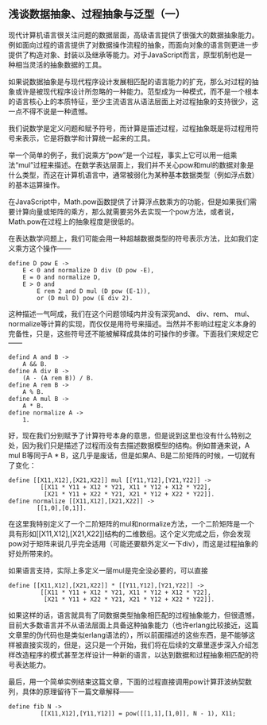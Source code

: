## 浅谈数据抽象、过程抽象与泛型（一）

现代计算机语言很关注问题的数据层面，高级语言提供了很强大的数据抽象能力。例如面向过程的语言提供了对数据操作流程的抽象，而面向对象的语言则更进一步提供了构造对象、封装以及继承等能力。对于JavaScript而言，原型机制也是一种相当灵活的抽象数据的工具。

如果说数据抽象是与现代程序设计发展相匹配的语言能力的扩充，那么对过程的抽象或许是被现代程序设计所忽略的一种能力。范型成为一种模式，而不是一个根本的语言核心上的本质特征，至少主流语言从语法层面上对过程抽象的支持很少，这一点不得不说是一种遗憾。

<!--more-->
我们说数学是定义问题和赋予符号，而计算是描述过程，过程抽象既是将过程用符号来表示，它是将数学和计算统一起来的工具。

举一个简单的例子，我们说乘方“pow”是一个过程，事实上它可以用一组乘法“mul”过程来描述。在数学表达层面上，我们并不关心pow和mul的数据对象是什么类型，而这在计算机语言中，通常被弱化为某种基本数据类型（例如浮点数）的基本运算操作。

在JavaScript中，Math.pow函数提供了计算浮点数乘方的功能，但是如果我们需要计算向量或矩阵的乘方，那么就需要另外去实现一个pow方法，或者说，Math.pow在过程上的抽象程度是很低的。

在表达数学问题上，我们可能会用一种超越数据类型的符号表示方法，比如我们定义乘方这个操作——

```
define D pow E ->
    E < 0 and normalize D div (D pow -E),
    E = 0 and normalize D,
    E > 0 and
        E rem 2 and D mul (D pow (E-1)),
        or (D mul D) pow (E div 2).
```

这种描述一气呵成，我们在这个问题领域内并没有深究and、 div、rem、 mul、 normalize等计算的实现，而仅仅是用符号来描述。当然并不影响过程定义本身的完备性，只是，这些符号还不能被解释成具体的可操作的步骤。下面我们来规定它——

```
defind A and B ->
    A && B.
define A div B ->
    (A - (A rem B)) / B.
define A rem B ->
    A % B.
define A mul B ->
    A * B.
define normalize A ->
    1.
```

好，现在我们分别赋予了计算符号本身的意思，但是说到这里也没有什么特别之处，因为我们只是描述了过程而没有去描述数据模型的结构。例如普通来说，A mul B等同于A * B，这几乎是废话，但是如果A、B是二阶矩阵的时候，一切就有了变化：

```
define [[X11,X12],[X21,X22]] mul [[Y11,Y12],[Y21,Y22]] ->
         [[X11 * Y11 + X12 * Y21, X11 * Y12 + X12 * Y22],
          [X21 * Y11 + X22 * Y21, X21 * Y12 + X22 * Y22]].
define normalize [[X11,X12],[X21,X22]] ->
        [[1,0],[0,1]].
```

在这里我特别定义了一个二阶矩阵的mul和normalize方法，一个二阶矩阵是一个具有形如[[X11,X12],[X21,X22]]结构的二维数组。这个定义完成之后，你会发现pow对于矩阵来说几乎完全适用（可能还要额外定义一下div），而这是过程抽象的好处所带来的。

如果语言支持，实际上多定义一层mul是完全没必要的，可以直接

```
define [[X11,X12],[X21,X22]] * [[Y11,Y12],[Y21,Y22]] ->
         [[X11 * Y11 + X12 * Y21, X11 * Y12 + X12 * Y22],
          [X21 * Y11 + X22 * Y21, X21 * Y12 + X22 * Y22]].
```

如果这样的话，语言就具有了同数据类型抽象相匹配的过程抽象能力，但很遗憾，目前大多数语言并不从语法层面上具备这种抽象能力（也许erlang比较接近，这篇文章里的伪代码也是类似erlang语法的），所以前面描述的这些东西，是不能够这样被直接实现的，但是，这只是一个开始，我们将在后续的文章里逐步深入介绍怎样改造程序的模式甚至怎样设计一种新的语言，以达到数据和过程抽象相匹配的符号表达能力。

最后，用一个简单实例结束这篇文章，下面的过程直接调用pow计算菲波纳契数列，具体的原理留待下一篇文章解释——

```
define fib N ->
         [[X11,X12],[Y11,Y12]] = pow([[1,1],[1,0]], N - 1), X11;
```